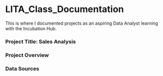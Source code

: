 # LITA_Class_Documentation
This is where I documented projects as an aspiring Data Analyst learning with the Incubation Hub.

### Project Title: Sales Analysis

### Project Overview

### Data Sources

